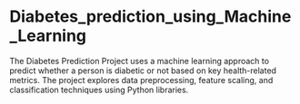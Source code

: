 # Diabetes_prediction_using_Machine_Learning
The Diabetes Prediction Project uses a machine learning approach to predict whether a person is diabetic or not based on key health-related metrics. The project explores data preprocessing, feature scaling, and classification techniques using Python libraries.

